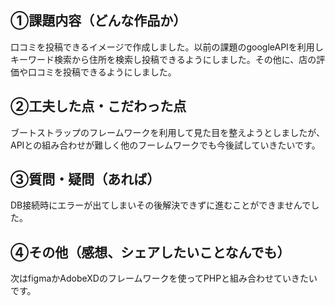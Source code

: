 ## ①課題内容（どんな作品か）
口コミを投稿できるイメージで作成しました。以前の課題のgoogleAPIを利用しキーワード検索から住所を検索し投稿できるようにしました。その他に、店の評価や口コミを投稿できるようにしました。

## ②工夫した点・こだわった点
ブートストラップのフレームワークを利用して見た目を整えようとしましたが、APIとの組み合わせが難しく他のフーレムワークでも今後試していきたいです。


## ③質問・疑問（あれば）
DB接続時にエラーが出てしまいその後解決できずに進むことができませんでした。



## ④その他（感想、シェアしたいことなんでも）
次はfigmaかAdobeXDのフレームワークを使ってPHPと組み合わせていきたいです。

